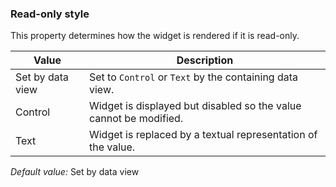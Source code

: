 ### Read-only style

This property determines how the widget is rendered if it is read-only. 

| Value            | Description |
|------------------|-------------|
| Set by data view | Set to `Control` or `Text` by the containing data view.
| Control          | Widget is displayed but disabled so the value cannot be modified.
| Text             | Widget is replaced by a textual representation of the value.

*Default value:* Set by data view